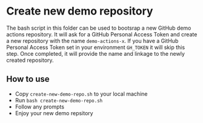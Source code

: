 # Create new demo repository

The bash script in this folder can be used to bootsrap a new GitHub demo actions
repository. It will ask for a GitHub Personal Access Token and create a new
repository with the name `demo-actions-x`. If you have a GitHub Personal Access
Token set in your environment `GH_TOKEN` it will skip this step. Once completed,
it will provide the name and linkage to the newly created repository.

## How to use

- Copy `create-new-demo-repo.sh` to your local machine
- Run `bash create-new-demo-repo.sh`
- Follow any prompts
- Enjoy your new demo repsitory
